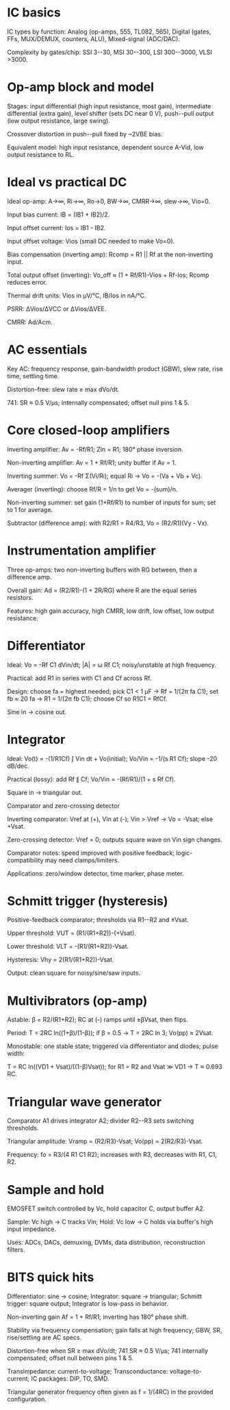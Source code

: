 # IC basics

IC types by function: Analog (op-amps, 555, TL082, 565), Digital (gates, FFs, MUX/DEMUX, counters, ALU), Mixed-signal (ADC/DAC).

Complexity by gates/chip: SSI 3--30, MSI 30--300, LSI 300--3000, VLSI >3000.

# Op-amp block and model

Stages: input differential (high input resistance, most gain), intermediate differential (extra gain), level shifter (sets DC near 0 V), push--pull output (low output resistance, large swing).

Crossover distortion in push--pull fixed by ~2VBE bias.

Equivalent model: high input resistance, dependent source A-Vid, low output resistance to RL.

# Ideal vs practical DC

Ideal op-amp: A→∞, Ri→∞, Ro→0, BW→∞, CMRR→∞, slew→∞, Vio=0.

Input bias current: IB = (IB1 + IB2)/2.

Input offset current: Ios = IB1 - IB2.

Input offset voltage: Vios (small DC needed to make Vo=0).

Bias compensation (inverting amp): Rcomp = R1 || Rf at the non-inverting input.

Total output offset (inverting): Vo_off ≈ (1 + Rf/R1)-Vios + Rf-Ios; Rcomp reduces error.

Thermal drift units: Vios in µV/°C, IB/Ios in nA/°C.

PSRR: ΔVios/ΔVCC or ΔVios/ΔVEE.

CMRR: Ad/Acm.

# AC essentials

Key AC: frequency response, gain-bandwidth product (GBW), slew rate, rise time, settling time.

Distortion-free: slew rate ≥ max dVo/dt.

741: SR ≈ 0.5 V/µs; internally compensated; offset null pins 1 & 5.

# Core closed-loop amplifiers

Inverting amplifier: Av = -Rf/R1; Zin = R1; 180° phase inversion.

Non-inverting amplifier: Av = 1 + Rf/R1; unity buffer if Av = 1.

Inverting summer: Vo = -Rf Σ(Vi/Ri); equal Ri → Vo = -(Va + Vb + Vc).

Averager (inverting): choose Rf/R = 1/n to get Vo = -(sum)/n.

Non-inverting summer: set gain (1+Rf/R1) to number of inputs for sum; set to 1 for average.

Subtractor (difference amp): with R2/R1 = R4/R3, Vo = (R2/R1)(Vy - Vx).

# Instrumentation amplifier

Three op-amps: two non-inverting buffers with RG between, then a difference amp.

Overall gain: Ad = (R2/R1)-(1 + 2R/RG) where R are the equal series resistors.

Features: high gain accuracy, high CMRR, low drift, low offset, low output resistance.

# Differentiator

Ideal: Vo = -Rf C1 dVin/dt; |A| = ω Rf C1; noisy/unstable at high frequency.

Practical: add R1 in series with C1 and Cf across Rf.

Design: choose fa = highest needed; pick C1 < 1 µF → Rf = 1/(2π fa C1); set fb ≈ 20 fa → R1 = 1/(2π fb C1); choose Cf so R1C1 = RfCf.

Sine in → cosine out.

# Integrator

Ideal: Vo(t) = -(1/R1Cf) ∫ Vin dt + Vo(initial); Vo/Vin = -1/(s R1 Cf); slope -20 dB/dec.

Practical (lossy): add Rf ∥ Cf; Vo/Vin = -(Rf/R1)/(1 + s Rf Cf).

Square in → triangular out.

Comparator and zero-crossing detector

Inverting comparator: Vref at (+), Vin at (-); Vin > Vref → Vo = -Vsat; else +Vsat.

Zero-crossing detector: Vref = 0; outputs square wave on Vin sign changes.

Comparator notes: speed improved with positive feedback; logic-compatibility may need clamps/limiters.

Applications: zero/window detector, time marker, phase meter.

# Schmitt trigger (hysteresis)

Positive-feedback comparator; thresholds via R1--R2 and ±Vsat.

Upper threshold: VUT = (R1/(R1+R2))-(+Vsat).

Lower threshold: VLT = -(R1/(R1+R2))-Vsat.

Hysteresis: Vhy = 2(R1/(R1+R2))-Vsat.

Output: clean square for noisy/sine/saw inputs.

# Multivibrators (op-amp)

Astable: β = R2/(R1+R2); RC at (-) ramps until ±βVsat, then flips.

Period: T = 2RC ln((1+β)/(1-β)); if β = 0.5 → T = 2RC ln 3; Vo(pp) ≈ 2Vsat.

Monostable: one stable state; triggered via differentiator and diodes; pulse width:

T = RC ln((VD1 + Vsat)/((1-β)Vsat)); for R1 = R2 and Vsat ≫ VD1 → T ≈ 0.693 RC.

# Triangular wave generator

Comparator A1 drives integrator A2; divider R2--R3 sets switching thresholds.

Triangular amplitude: Vramp = (R2/R3)-Vsat; Vo(pp) = 2(R2/R3)-Vsat.

Frequency: fo = R3/(4 R1 C1 R2); increases with R3, decreases with R1, C1, R2.

# Sample and hold

EMOSFET switch controlled by Vc, hold capacitor C, output buffer A2.

Sample: Vc high → C tracks Vin; Hold: Vc low → C holds via buffer's high input impedance.

Uses: ADCs, DACs, demuxing, DVMs, data distribution, reconstruction filters.

# BITS quick hits

Differentiator: sine → cosine; Integrator: square → triangular; Schmitt trigger: square output; Integrator is low-pass in behavior.

Non-inverting gain Af = 1 + Rf/R1; inverting has 180° phase shift.

Stability via frequency compensation; gain falls at high frequency; GBW, SR, rise/settling are AC specs.

Distortion-free when SR ≥ max dVo/dt; 741 SR ≈ 0.5 V/µs; 741 internally compensated; offset null between pins 1 & 5.

Transimpedance: current-to-voltage; Transconductance: voltage-to-current; IC packages: DIP, TO, SMD.

Triangular generator frequency often given as f = 1/(4RC) in the provided configuration.
